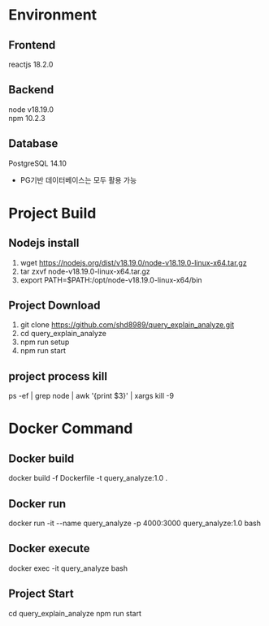 # Environment
## Frontend
reactjs 18.2.0

## Backend
node v18.19.0<br>
npm 10.2.3

## Database
PostgreSQL 14.10
- PG기반 데이터베이스는 모두 활용 가능

# Project Build
## Nodejs install
1. wget https://nodejs.org/dist/v18.19.0/node-v18.19.0-linux-x64.tar.gz
2. tar zxvf node-v18.19.0-linux-x64.tar.gz
3. export PATH=$PATH:/opt/node-v18.19.0-linux-x64/bin

## Project Download
1. git clone https://github.com/shd8989/query_explain_analyze.git
2. cd query_explain_analyze
3. npm run setup
4. npm run start

## project process kill
ps -ef | grep node | awk '{print $3}' | xargs kill -9

# Docker Command
## Docker build
docker build -f Dockerfile -t query_analyze:1.0 .

## Docker run
docker run -it --name query_analyze -p 4000:3000 query_analyze:1.0 bash

## Docker execute
docker exec -it query_analyze bash

## Project Start
cd query_explain_analyze
npm run start
